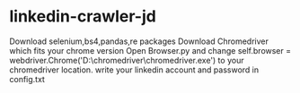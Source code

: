 # linkedin-crawler-jd

Download selenium,bs4,pandas,re packages
Download Chromedriver which fits your chrome version
Open Browser.py and change self.browser = webdriver.Chrome('D:\chromedriver\chromedriver.exe') to your chromedriver location.
write your linkedin account and password in config.txt
